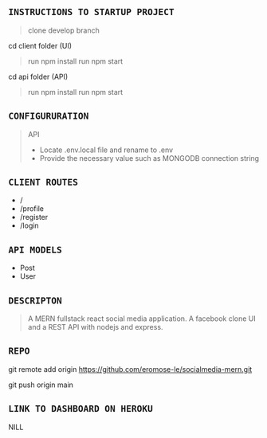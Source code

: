 ## `INSTRUCTIONS TO STARTUP PROJECT`

> clone develop branch

cd client folder (UI)

> run npm install
> run npm start

cd api folder (API)

> run npm install
> run npm start

## `CONFIGURURATION`

> API
>
> - Locate .env.local file and rename to .env
> - Provide the necessary value such as MONGODB connection string

## `CLIENT ROUTES`

- /
- /profile
- /register
- /login

## `API MODELS`

- Post
- User

## `DESCRIPTON`

> A MERN fullstack react social media application. A facebook clone UI and a REST API with nodejs and express.

## `REPO`

git remote add origin https://github.com/eromose-le/socialmedia-mern.git

git push origin main

## `LINK TO DASHBOARD ON HEROKU`

NILL
